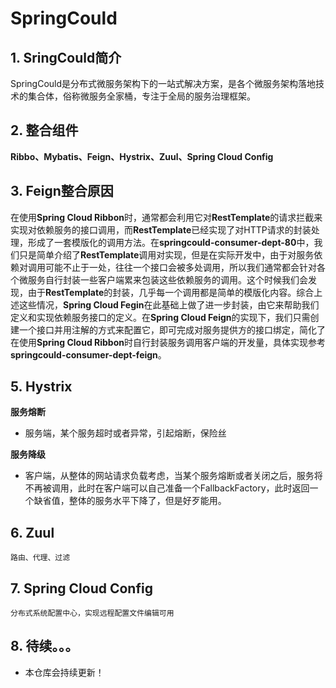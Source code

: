 # SpringCould
## 1. SringCould简介
   SpringCould是分布式微服务架构下的一站式解决方案，是各个微服务架构落地技术的集合体，俗称微服务全家桶，专注于全局的服务治理框架。
## 2. 整合组件
**Ribbo、Mybatis、Feign、Hystrix、Zuul、Spring Cloud Config**
## 3. Feign整合原因
   在使用**Spring Cloud Ribbon**时，通常都会利用它对**RestTemplate**的请求拦截来实现对依赖服务的接口调用，而**RestTemplate**已经实现了对HTTP请求的封装处理，形成了一套模版化的调用方法。在**springcould-consumer-dept-80**中，我们只是简单介绍了**RestTemplate**调用对实现，但是在实际开发中，由于对服务依赖对调用可能不止于一处，往往一个接口会被多处调用，所以我们通常都会针对各个微服务自行封装一些客户端累来包装这些依赖服务的调用。这个时候我们会发现，由于**RestTemplate**的封装，几乎每一个调用都是简单的模版化内容。综合上述这些情况，**Spring Cloud Fegin**在此基础上做了进一步封装，由它来帮助我们定义和实现依赖服务接口的定义。在**Spring Cloud Feign**的实现下，我们只需创建一个接口并用注解的方式来配置它，即可完成对服务提供方的接口绑定，简化了在使用**Spring Cloud Ribbon**时自行封装服务调用客户端的开发量，具体实现参考**springcould-consumer-dept-feign**。
## 5. Hystrix
**服务熔断**
- 服务端，某个服务超时或者异常，引起熔断，保险丝

**服务降级**
- 客户端，从整体的网站请求负载考虑，当某个服务熔断或者关闭之后，服务将不再被调用，此时在客户端可以自己准备一个FallbackFactory，此时返回一个缺省值，整体的服务水平下降了，但是好歹能用。
## 6. Zuul
    路由、代理、过滤
## 7. Spring Cloud Config
    分布式系统配置中心，实现远程配置文件编辑可用
## 8. 待续。。。
- 本仓库会持续更新！
